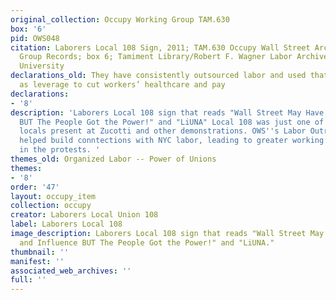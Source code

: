 ```yaml
---
original_collection: Occupy Working Group TAM.630
box: '6'
pid: OWS048
citation: Laborers Local 108 Sign, 2011; TAM.630 Occupy Wall Street Archives Working
  Group Records; box 6; Tamiment Library/Robert F. Wagner Labor Archives, New York
  University
declarations_old: They have consistently outsourced labor and used that outsourcing
  as leverage to cut workers’ healthcare and pay
declarations:
- '8'
description: 'Laborers Local 108 sign that reads "Wall Street May Have Money and Influence
  BUT The People Got the Power!" and "LiUNA" Local 108 was just one of many union
  locals present at Zucotti and other demonstrations. OWS''s Labor Outreach Commitee
  helped build conntections with NYC labor, leading to greater working class participation
  in the protests. '
themes_old: Organized Labor -- Power of Unions
themes:
- '8'
order: '47'
layout: occupy_item
collection: occupy
creator: Laborers Local Union 108
label: Laborers Local 108
image_description: Laborers Local 108 sign that reads "Wall Street May Have Money
  and Influence BUT The People Got the Power!" and "LiUNA."
thumbnail: ''
manifest: ''
associated_web_archives: ''
full: ''
---
```

